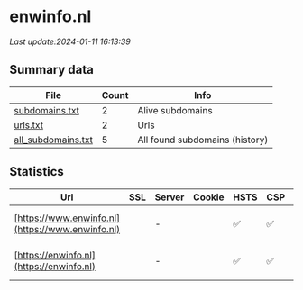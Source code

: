 # enwinfo.nl
*Last update:2024-01-11 16:13:39*
## Summary data
| File       | Count | Info |
|------------|-------|------|
|[subdomains.txt](/data/enwinfo/subdomains.txt)|2|Alive subdomains|
|[urls.txt](/data/enwinfo/urls.txt)|2|Urls|
|[all_subdomains.txt](/data/enwinfo/all_subdomains.txt)|5|All found subdomains (history)|
## Statistics
| Url | SSL | Server | Cookie | HSTS | CSP | XFO | XXP | RP | Tech |
|------------|-------|------|------|------|------|------|------|------|------|
|[https://www.enwinfo.nl](https://www.enwinfo.nl)| |-| |:white_check_mark: |:white_check_mark: |:white_check_mark: |:white_check_mark: |HSTS Microsoft ASP.N...|
|[https://enwinfo.nl](https://enwinfo.nl)| |-| |:white_check_mark: |:white_check_mark: |:white_check_mark: |:white_check_mark: |HSTS Microsoft ASP.N...|